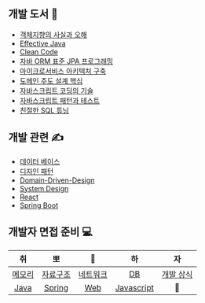 ## 개발 도서 &#128214;

- [객체지향의 사실과 오해](./book-summary/객체지향의%20사실과%20오해/index.md)
- [Effective Java](https://github.com/sky7th/effective-java)
- [Clean Code](./book-summary/Clean%20Code/index.md)
- [자바 ORM 표준 JPA 프로그래밍](./book-summary/JPA%20프로그래밍/index.md)
- [마이크로서비스 아키텍처 구축](./book-summary/마이크로서비스%20아키텍처%20구축/index.md)
- [도메인 주도 설계 핵심](./book-summary/도메인%20주도%20설계%20핵심/index.md)
- [자바스크립트 코딩의 기술](./book-summary/자바스크립트%20코딩의%20기술/index.md)
- [자바스크립트 패턴과 테스트](./book-summary/자바스크립트%20패턴과%20테스트/index.md)
- [친절한 SQL 튜닝](./book-summary/친절한%20SQL%20튜닝/index.md)

## 개발 관련 &#9997;

- [데이터 베이스](./dev-summary/DB/index.md)
- [디자인 패턴](https://github.com/sky7th/design-pattern)
- [Domain-Driven-Design](https://github.com/sky7th/domain-driven-design)
- [System Design](./dev-summary/System%20Design/index.md)
- [React](./dev-summary/react/index.md)
- [Spring Boot](./dev-summary/spring%20boot/index.md)

## 개발자 면접 준비 💻
|취|뽀|🔨|하|자 |
|:---:|:---:|:---:|:---:|:---:|
| [메모리](./dev-summary/면접준비/메모리.md) | [자료구조](./dev-summary/면접준비/자료구조.md) | [네트워크](./dev-summary/면접준비/네트워크.md) | [DB](./dev-summary/면접준비/DB.md) | [개발 상식](./dev-summary/면접준비/개발상식.md) |
| [Java](./dev-summary/면접준비/자바.md) | [Spring](./dev-summary/면접준비/스프링.md) | [Web](./dev-summary/면접준비/web.md) | [Javascript](./dev-summary/면접준비/javascript.md) | 🙏 | 🙏 | 🙏 |

